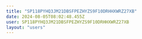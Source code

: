 ```yaml
---
title: "SP118PYHQ3JM21DBSFPEZHYZS9F10DRHHXWRZ27XB"
date: 2024-08-05T08:02:48.455Z
user: SP118PYHQ3JM21DBSFPEZHYZS9F10DRHHXWRZ27XB
layout: "users"
---
```

    